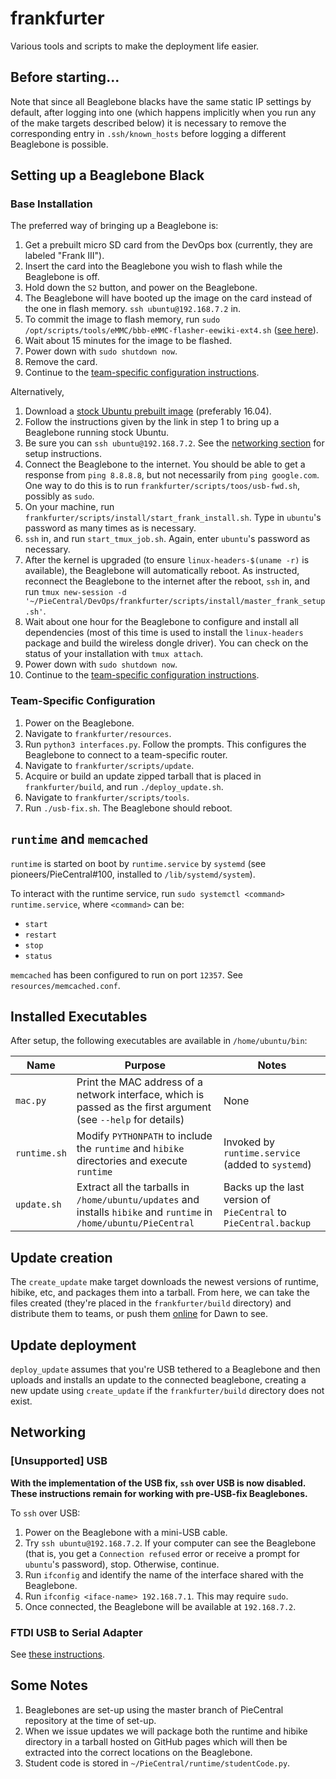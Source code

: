 # frankfurter
Various tools and scripts to make the deployment life easier.

## Before starting...
Note that since all Beaglebone blacks have the same static IP settings by default, after logging
into one (which happens implicitly when you run any of the make targets described below) it is
necessary to remove the corresponding entry in `.ssh/known_hosts` before logging a different Beaglebone
is possible.

## Setting up a Beaglebone Black

### Base Installation

The preferred way of bringing up a Beaglebone is:

1. Get a prebuilt micro SD card from the DevOps box (currently, they are labeled "Frank III").
2. Insert the card into the Beaglebone you wish to flash while the Beaglebone is off.
3. Hold down the `S2` button, and power on the Beaglebone.
4. The Beaglebone will have booted up the image on the card instead of the one in flash memory. `ssh ubuntu@192.168.7.2` in.
5. To commit the image to flash memory, run `sudo /opt/scripts/tools/eMMC/bbb-eMMC-flasher-eewiki-ext4.sh` ([see here](https://github.com/RobertCNelson/boot-scripts/tree/master/tools/eMMC)).
6. Wait about 15 minutes for the image to be flashed.
7. Power down with `sudo shutdown now`.
8. Remove the card.
9. Continue to the [team-specific configuration instructions](#team-specific-configuration).

Alternatively,

1. Download a [stock Ubuntu prebuilt image](http://elinux.org/BeagleBoardUbuntu#eMMC:_All_BeagleBone_Varients_with_eMMC) (preferably 16.04).
2. Follow the instructions given by the link in step 1 to bring up a Beaglebone running stock Ubuntu.
3. Be sure you can `ssh ubuntu@192.168.7.2`. See the [networking section](#networking) for setup instructions.
4. Connect the Beaglebone to the internet. You should be able to get a response from `ping 8.8.8.8`, but not necessarily from `ping google.com`. One way to do this is to run  `frankfurter/scripts/toos/usb-fwd.sh`, possibly as `sudo`.
5. On your machine, run `frankfurter/scripts/install/start_frank_install.sh`. Type in `ubuntu`'s password as many times as is necessary.
6. `ssh` in, and run `start_tmux_job.sh`. Again, enter `ubuntu`'s password as necessary.
7. After the kernel is upgraded (to ensure `linux-headers-$(uname -r)` is available), the Beaglebone will automatically reboot. As instructed, reconnect the Beaglebone to the internet after the reboot, `ssh` in, and run `tmux new-session -d '~/PieCentral/DevOps/frankfurter/scripts/install/master_frank_setup.sh'`.
8. Wait about one hour for the Beaglebone to configure and install all dependencies (most of this time is used to install the `linux-headers` package and build the wireless dongle driver). You can check on the status of your installation with `tmux attach`.
9. Power down with `sudo shutdown now`.
10. Continue to the [team-specific configuration instructions](#team-specific-configuration).

### Team-Specific Configuration

1. Power on the Beaglebone.
2. Navigate to `frankfurter/resources`.
3. Run `python3 interfaces.py`. Follow the prompts. This configures the Beaglebone to connect to a team-specific router.
4. Navigate to `frankfurter/scripts/update`.
5. Acquire or build an update zipped tarball that is placed in `frankfurter/build`, and run `./deploy_update.sh`.
6. Navigate to `frankfurter/scripts/tools`.
7. Run `./usb-fix.sh`. The Beaglebone should reboot.

## `runtime` and `memcached`

`runtime` is started on boot by `runtime.service` by `systemd` (see pioneers/PieCentral#100, installed to `/lib/systemd/system`).

To interact with the runtime service, run `sudo systemctl <command> runtime.service`, where `<command>` can be:
* `start`
* `restart`
* `stop`
* `status`

`memcached` has been configured to run on port `12357`. See `resources/memcached.conf`.

## Installed Executables

After setup, the following executables are available in `/home/ubuntu/bin`:

| Name         | Purpose                                                                                                            | Notes |
| ------------ | ------------------------------------------------------------------------------------------------------------------ | ----- |
| `mac.py`     | Print the MAC address of a network interface, which is passed as the first argument (see `--help` for details)     | None  |
| `runtime.sh` | Modify `PYTHONPATH` to include the `runtime` and `hibike` directories and execute `runtime`                        | Invoked by `runtime.service` (added to `systemd`) |
| `update.sh`  | Extract all the tarballs in `/home/ubuntu/updates` and installs `hibike` and `runtime` in `/home/ubuntu/PieCentral` | Backs up the last version of `PieCentral` to `PieCentral.backup` |

## Update creation
The `create_update` make target downloads the newest versions of runtime, hibike, etc, and packages them
into a tarball. From here, we can take the files created (they're placed in the
`frankfurter/build` directory) and distribute them to teams, or push them [online](https://pioneers.github.io/dawn/) for Dawn to see.

## Update deployment
`deploy_update` assumes that you're USB tethered to a Beaglebone and then uploads and installs an update
to the connected beaglebone, creating a new update using `create_update` if the `frankfurter/build` directory does not exist.

## Networking

### [Unsupported] USB

**With the implementation of the USB fix, `ssh` over USB is now disabled. These instructions remain for working with pre-USB-fix Beaglebones.**

To `ssh` over USB:

1. Power on the Beaglebone with a mini-USB cable.
2. Try `ssh ubuntu@192.168.7.2`. If your computer can see the Beaglebone (that is, you get a `Connection refused` error or receive a prompt for `ubuntu`'s password), stop. Otherwise, continue.
3. Run `ifconfig` and identify the name of the interface shared with the Beaglebone.
4. Run `ifconfig <iface-name> 192.168.7.1`. This may require `sudo`.
5. Once connected, the Beaglebone will be available at `192.168.7.2`.

### FTDI USB to Serial Adapter

See [these instructions](https://dave.cheney.net/2013/09/22/two-point-five-ways-to-access-the-serial-console-on-your-beaglebone-black).

## Some Notes
1. Beaglebones are set-up using the master branch of PieCentral repository at the time of set-up.
2. When we issue updates we will package both the runtime and hibike directory in a tarball hosted on GitHub pages which will then be extracted into the correct locations on the Beaglebone.
3. Student code is stored in `~/PieCentral/runtime/studentCode.py`.
